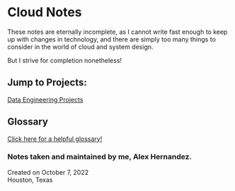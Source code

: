 # Cloud Notes

These notes are eternally incomplete, as I cannot write fast enough to keep up with changes in technology, and there are simply too many things to consider in the world of cloud and system design.

But I strive for completion nonetheless!

## Jump to Projects:
[Data Engineering Projects](https://github.com/Alex-TheLuchador/projects)

## Glossary
[Click here for a helpful glossary!](https://github.com/Alex-TheLuchador/cloud-notes/tree/master/Glossary.md)

### Notes taken and maintained by me, Alex Hernandez.
Created on October 7, 2022 <br>
Houston, Texas